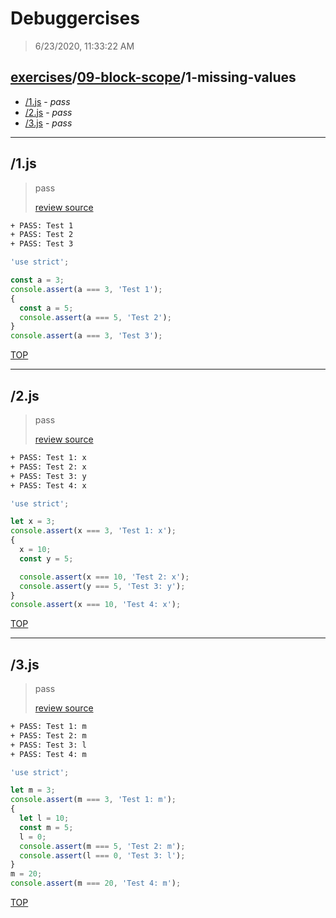 # Debuggercises 

> 6/23/2020, 11:33:22 AM 

## [exercises](../../README.md)/[09-block-scope](../README.md)/1-missing-values 

- [/1.js](#1js) - _pass_ 
- [/2.js](#2js) - _pass_ 
- [/3.js](#3js) - _pass_ 
---

## /1.js 

> pass 
>
> [review source](../../../exercises/09-block-scope/1-missing-values/1.js)

```txt
+ PASS: Test 1
+ PASS: Test 2
+ PASS: Test 3
```

```js
'use strict';

const a = 3;
console.assert(a === 3, 'Test 1');
{
  const a = 5;
  console.assert(a === 5, 'Test 2');
}
console.assert(a === 3, 'Test 3');

```

[TOP](#debuggercises)

---

## /2.js 

> pass 
>
> [review source](../../../exercises/09-block-scope/1-missing-values/2.js)

```txt
+ PASS: Test 1: x
+ PASS: Test 2: x
+ PASS: Test 3: y
+ PASS: Test 4: x
```

```js
'use strict';

let x = 3;
console.assert(x === 3, 'Test 1: x');
{
  x = 10;
  const y = 5;

  console.assert(x === 10, 'Test 2: x');
  console.assert(y === 5, 'Test 3: y');
}
console.assert(x === 10, 'Test 4: x');

```

[TOP](#debuggercises)

---

## /3.js 

> pass 
>
> [review source](../../../exercises/09-block-scope/1-missing-values/3.js)

```txt
+ PASS: Test 1: m
+ PASS: Test 2: m
+ PASS: Test 3: l
+ PASS: Test 4: m
```

```js
'use strict';

let m = 3;
console.assert(m === 3, 'Test 1: m');
{
  let l = 10;
  const m = 5;
  l = 0;
  console.assert(m === 5, 'Test 2: m');
  console.assert(l === 0, 'Test 3: l');
}
m = 20;
console.assert(m === 20, 'Test 4: m');

```

[TOP](#debuggercises)

